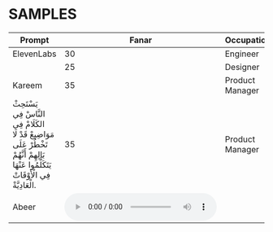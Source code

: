SAMPLES
====

| Prompt | Fanar | Occupation     |
|----------|-----|----------------|
| ElevenLabs    | 30  | Engineer       |
|      | 25  | Designer       |
| Kareem  | 35  | Product Manager |
| يَسْتَحِثْ النَّاسْ فِي الكَلَامْ فِي مَوَاضِيعْ قَدْ لَا تَخْطُرْ عَلَى بَالِهِمْ أَنَّهُمْ يَتَكَلَّمُوا عَنْهَا فِي الْأَوْقَاتْ الْعَادِيَّةْ.   | 35  | Product Manager |
| Abeer | <audio controls> <source src="samples-shameer/Abeer_fanar_F5TTS_Base.wav" type="audio/wav">Your browser does not support the audio element</audio> | |
